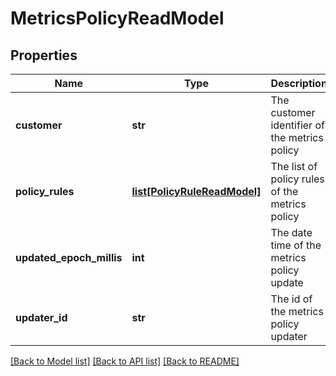 # MetricsPolicyReadModel

## Properties
Name | Type | Description | Notes
------------ | ------------- | ------------- | -------------
**customer** | **str** | The customer identifier of the metrics policy | [optional] 
**policy_rules** | [**list[PolicyRuleReadModel]**](PolicyRuleReadModel.md) | The list of policy rules of the metrics policy | [optional] 
**updated_epoch_millis** | **int** | The date time of the metrics policy update | [optional] 
**updater_id** | **str** | The id of the metrics policy updater | [optional] 

[[Back to Model list]](../README.md#documentation-for-models) [[Back to API list]](../README.md#documentation-for-api-endpoints) [[Back to README]](../README.md)



